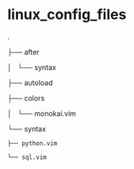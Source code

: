 # linux_config_files

.

├── after

│   └── syntax

├── autoload

├── colors

│   └── monokai.vim

└── syntax

    ├── python.vim

    └── sql.vim
